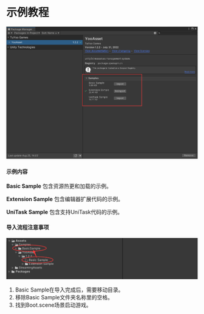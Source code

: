 # 示例教程

![image](./Image/Samples-img1.png)

#### 示例内容

**Basic Sample** 包含资源热更和加载的示例。

**Extension Sample** 包含编辑器扩展代码的示例。 

**UniTask Sample** 包含支持UniTask代码的示例。

#### 导入流程注意事项

![image](./Image/Samples-img2.png)

1. Basic Sample在导入完成后，需要移动目录。
2. 移除Basic Sample文件夹名称里的空格。
3. 找到Boot.scene场景启动游戏。
